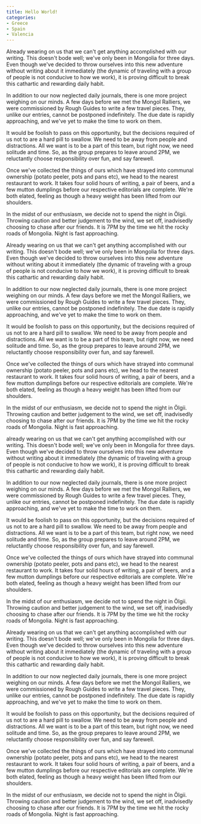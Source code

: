 ```yaml
---
title: Hello World!
categories:
- Greece
- Spain
- Valencia
---
```

Already wearing on us that we can't get anything accomplished with our writing. This doesn't bode well; we've only been in Mongolia for three days. Even though we've decided to throw ourselves into this new adventure without writing about it immediately (the dynamic of traveling with a group of people is not conducive to how we work), it is proving difficult to break this cathartic and rewarding daily habit.  

In addition to our now neglected daily journals, there is one more project weighing on our minds. A few days before we met the Mongol Ralliers, we were commissioned by Rough Guides to write a few travel pieces. They, unlike our entries, cannot be postponed indefinitely. The due date is rapidly approaching, and we've yet to make the time to work on them.  

It would be foolish to pass on this opportunity, but the decisions required of us not to are a hard pill to swallow. We need to be away from people and distractions. All we want is to be a part of this team, but right now, we need solitude and time. So, as the group prepares to leave around 2PM, we reluctantly choose responsibility over fun, and say farewell.  

Once we've collected the things of ours which have strayed into communal ownership (potato peeler, pots and pans etc), we head to the nearest restaurant to work. It takes four solid hours of writing, a pair of beers, and a few mutton dumplings before our respective editorials are complete. We're both elated, feeling as though a heavy weight has been lifted from our shoulders.  

In the midst of our enthusiasm, we decide not to spend the night in Ölgii. Throwing caution and better judgement to the wind, we set off, inadvisedly choosing to chase after our friends. It is 7PM by the time we hit the rocky roads of Mongolia. Night is fast approaching.   

Already wearing on us that we can't get anything accomplished with our writing. This doesn't bode well; we've only been in Mongolia for three days. Even though we've decided to throw ourselves into this new adventure without writing about it immediately (the dynamic of traveling with a group of people is not conducive to how we work), it is proving difficult to break this cathartic and rewarding daily habit.   

In addition to our now neglected daily journals, there is one more project weighing on our minds. A few days before we met the Mongol Ralliers, we were commissioned by Rough Guides to write a few travel pieces. They, unlike our entries, cannot be postponed indefinitely. The due date is rapidly approaching, and we've yet to make the time to work on them.  

It would be foolish to pass on this opportunity, but the decisions required of us not to are a hard pill to swallow. We need to be away from people and distractions. All we want is to be a part of this team, but right now, we need solitude and time. So, as the group prepares to leave around 2PM, we reluctantly choose responsibility over fun, and say farewell.  

Once we've collected the things of ours which have strayed into communal ownership (potato peeler, pots and pans etc), we head to the nearest restaurant to work. It takes four solid hours of writing, a pair of beers, and a few mutton dumplings before our respective editorials are complete. We're both elated, feeling as though a heavy weight has been lifted from our shoulders.  

In the midst of our enthusiasm, we decide not to spend the night in Ölgii. Throwing caution and better judgement to the wind, we set off, inadvisedly choosing to chase after our friends. It is 7PM by the time we hit the rocky roads of Mongolia. Night is fast approaching.   

already wearing on us that we can't get anything accomplished with our writing. This doesn't bode well; we've only been in Mongolia for three days. Even though we've decided to throw ourselves into this new adventure without writing about it immediately (the dynamic of traveling with a group of people is not conducive to how we work), it is proving difficult to break this cathartic and rewarding daily habit.  

In addition to our now neglected daily journals, there is one more project weighing on our minds. A few days before we met the Mongol Ralliers, we were commissioned by Rough Guides to write a few travel pieces. They, unlike our entries, cannot be postponed indefinitely. The due date is rapidly approaching, and we've yet to make the time to work on them.  

It would be foolish to pass on this opportunity, but the decisions required of us not to are a hard pill to swallow. We need to be away from people and distractions. All we want is to be a part of this team, but right now, we need solitude and time. So, as the group prepares to leave around 2PM, we reluctantly choose responsibility over fun, and say farewell.  

Once we've collected the things of ours which have strayed into communal ownership (potato peeler, pots and pans etc), we head to the nearest restaurant to work. It takes four solid hours of writing, a pair of beers, and a few mutton dumplings before our respective editorials are complete. We're both elated, feeling as though a heavy weight has been lifted from our shoulders.  

In the midst of our enthusiasm, we decide not to spend the night in Ölgii. Throwing caution and better judgement to the wind, we set off, inadvisedly choosing to chase after our friends. It is 7PM by the time we hit the rocky roads of Mongolia. Night is fast approaching.   

Already wearing on us that we can't get anything accomplished with our writing. This doesn't bode well; we've only been in Mongolia for three days. Even though we've decided to throw ourselves into this new adventure without writing about it immediately (the dynamic of traveling with a group of people is not conducive to how we work), it is proving difficult to break this cathartic and rewarding daily habit.  

In addition to our now neglected daily journals, there is one more project weighing on our minds. A few days before we met the Mongol Ralliers, we were commissioned by Rough Guides to write a few travel pieces. They, unlike our entries, cannot be postponed indefinitely. The due date is rapidly approaching, and we've yet to make the time to work on them.  

It would be foolish to pass on this opportunity, but the decisions required of us not to are a hard pill to swallow. We need to be away from people and distractions. All we want is to be a part of this team, but right now, we need solitude and time. So, as the group prepares to leave around 2PM, we reluctantly choose responsibility over fun, and say farewell.  

Once we've collected the things of ours which have strayed into communal ownership (potato peeler, pots and pans etc), we head to the nearest restaurant to work. It takes four solid hours of writing, a pair of beers, and a few mutton dumplings before our respective editorials are complete. We're both elated, feeling as though a heavy weight has been lifted from our shoulders.  

In the midst of our enthusiasm, we decide not to spend the night in Ölgii. Throwing caution and better judgement to the wind, we set off, inadvisedly choosing to chase after our friends. It is 7PM by the time we hit the rocky roads of Mongolia. Night is fast approaching.   
